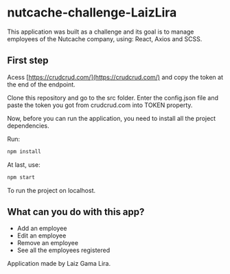 # nutcache-challenge-LaizLira

This application was built as a challenge and its goal is to manage employees of the Nutcache company, using: React, Axios and SCSS.

## First step

Acess [https://crudcrud.com/](https://crudcrud.com/) and copy the token at the end of the endpoint.

Clone this repository and go to the src folder. Enter the config.json file and paste the token you got from crudcrud.com into TOKEN property.

Now, before you can run the application, you need to install all the project dependencies.

Run: 

```bash
npm install
```

At last, use:

```bash
npm start
```

To run the project on localhost.

## What can you do with this app?

- Add an employee
- Edit an employee
- Remove an employee
- See all the employees registered

Application made by Laiz Gama Lira.
